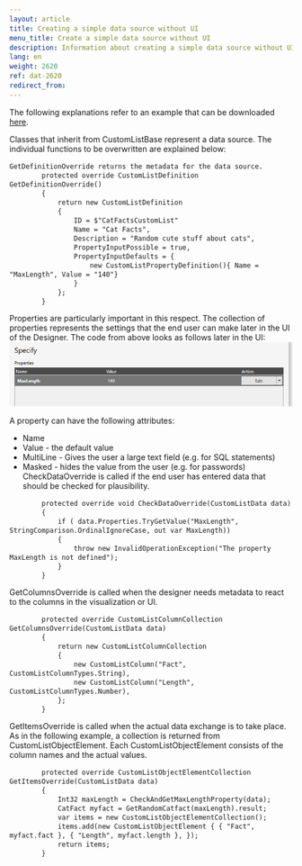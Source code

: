 ```yaml
---
layout: article
title: Creating a simple data source without UI
menu_title: Create a simple data source without UI
description: Information about creating a simple data source without UI
lang: en
weight: 2620
ref: dat-2620
redirect_from:
---
```



The following explanations refer to an example that can be downloaded [here](https://github.com/Peakboard/PeakboardExtensions/tree/master/Samples/AirportConditions).

Classes that inherit from CustomListBase represent a data source. The individual functions to be overwritten are explained below:

```
GetDefinitionOverride returns the metadata for the data source.
        protected override CustomListDefinition GetDefinitionOverride()
        {
            return new CustomListDefinition
            {
                ID = $"CatFactsCustomList"
                Name = "Cat Facts",
                Description = "Random cute stuff about cats", 
                PropertyInputPossible = true,
                PropertyInputDefaults = {
                    new CustomListPropertyDefinition(){ Name = "MaxLength", Value = "140"}
                }
            };
        }
```

Properties are particularly important in this respect. The collection of properties represents the settings that the end user can make later in the UI of the Designer. The code from above looks as follows later in the UI:
![img01](/assets/images/data-sources/extension/PeakboardExtension_user_property.png)

A property can have the following attributes:
- Name 
- Value - the default value
- MultiLine - Gives the user a large text field (e.g. for SQL statements)
- Masked - hides the value from the user (e.g. for passwords)
CheckDataOverride is called if the end user has entered data that should be checked for plausibility.

```
        protected override void CheckDataOverride(CustomListData data)
        {
            if ( data.Properties.TryGetValue("MaxLength", StringComparison.OrdinalIgnoreCase, out var MaxLength))
            {
                throw new InvalidOperationException("The property MaxLength is not defined");
            }
        }
```

GetColumnsOverride is called when the designer needs metadata to react to the columns in the visualization or UI.

```
        protected override CustomListColumnCollection GetColumnsOverride(CustomListData data)
        {
            return new CustomListColumnCollection
            {
                new CustomListColumn("Fact", CustomListColumnTypes.String),
                new CustomListColumn("Length", CustomListColumnTypes.Number),
            };
        }
```

GetItemsOverride is called when the actual data exchange is to take place. As in the following example, a collection is returned from CustomListObjectElement. Each CustomListObjectElement consists of the column names and the actual values.

```
        protected override CustomListObjectElementCollection GetItemsOverride(CustomListData data)
        {
            Int32 maxLength = CheckAndGetMaxLengthProperty(data);
            CatFact myfact = GetRandomCatfact(maxLength).result;
            var items = new CustomListObjectElementCollection();
            items.add(new CustomListObjectElement { { "Fact", myfact.fact }, { "Length", myfact.length }, });
            return items;
        }
```
